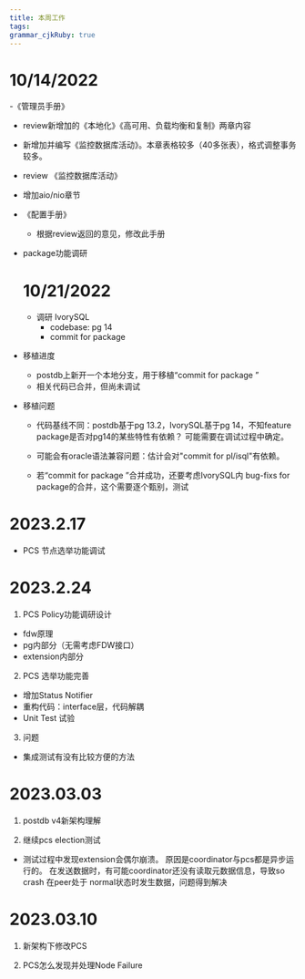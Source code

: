 ```yaml
---
title: 本周工作
tags: 
grammar_cjkRuby: true
---
```

# 10/14/2022
-《管理员手册》

   - review新增加的《本地化》《高可用、负载均衡和复制》两章内容

   - 新增加并编写《监控数据库活动》。本章表格较多（40多张表），格式调整事务较多。
   
   - review 《监控数据库活动》

   - 增加aio/nio章节
   
 - 《配置手册》
	- 根据review返回的意见，修改此手册
	
	
- package功能调研
  
  # 10/21/2022
  - 调研 IvorySQL
	- codebase: pg 14
	- commit for package 

- 移植进度
  - postdb上新开一个本地分支，用于移植“commit for package ”
  - 相关代码已合并，但尚未调试

- 移植问题
  - 代码基线不同：postdb基于pg 13.2，IvorySQL基于pg 14，不知feature package是否对pg14的某些特性有依赖？ 可能需要在调试过程中确定。
  
  - 可能会有oracle语法兼容问题：估计会对"commit for pl/isql"有依赖。
  
  - 若“commit for package ”合并成功，还要考虑IvorySQL内 bug-fixs for package的合并，这个需要逐个甄别，测试
















# 2023.2.17

- PCS 节点选举功能调试



# 2023.2.24
1. PCS Policy功能调研设计
- fdw原理
- pg内部分（无需考虑FDW接口）
- extension内部分

2. PCS 选举功能完善
- 增加Status Notifier
- 重构代码：interface层，代码解耦
- Unit Test 试验

3. 问题
- 集成测试有没有比较方便的方法


# 2023.03.03
1. postdb v4新架构理解

2. 继续pcs election测试
- 测试过程中发现extension会偶尔崩溃。
原因是coordinator与pcs都是异步运行的。
在发送数据时，有可能coordinator还没有读取元数据信息，导致so crash
在peer处于 normal状态时发生数据，问题得到解决



# 2023.03.10
1. 新架构下修改PCS


2. PCS怎么发现并处理Node Failure
